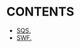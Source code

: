 # CONTENTS

- [SQS.](https://github.com/Nouvellie/amazon-1st/blob/amazon/course/05.applications/sqs.md)
- [SWF.](https://github.com/Nouvellie/amazon-1st/blob/amazon/course/05.applications/swf.md)